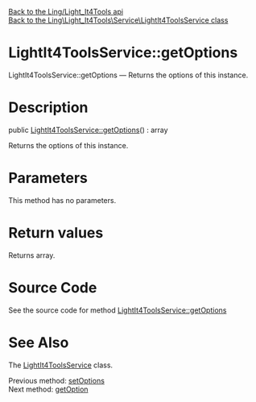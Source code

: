 [Back to the Ling/Light_It4Tools api](https://github.com/lingtalfi/Light_It4Tools/blob/master/doc/api/Ling/Light_It4Tools.md)<br>
[Back to the Ling\Light_It4Tools\Service\LightIt4ToolsService class](https://github.com/lingtalfi/Light_It4Tools/blob/master/doc/api/Ling/Light_It4Tools/Service/LightIt4ToolsService.md)


LightIt4ToolsService::getOptions
================



LightIt4ToolsService::getOptions — Returns the options of this instance.




Description
================


public [LightIt4ToolsService::getOptions](https://github.com/lingtalfi/Light_It4Tools/blob/master/doc/api/Ling/Light_It4Tools/Service/LightIt4ToolsService/getOptions.md)() : array




Returns the options of this instance.




Parameters
================

This method has no parameters.


Return values
================

Returns array.








Source Code
===========
See the source code for method [LightIt4ToolsService::getOptions](https://github.com/lingtalfi/Light_It4Tools/blob/master/Service/LightIt4ToolsService.php#L74-L77)


See Also
================

The [LightIt4ToolsService](https://github.com/lingtalfi/Light_It4Tools/blob/master/doc/api/Ling/Light_It4Tools/Service/LightIt4ToolsService.md) class.

Previous method: [setOptions](https://github.com/lingtalfi/Light_It4Tools/blob/master/doc/api/Ling/Light_It4Tools/Service/LightIt4ToolsService/setOptions.md)<br>Next method: [getOption](https://github.com/lingtalfi/Light_It4Tools/blob/master/doc/api/Ling/Light_It4Tools/Service/LightIt4ToolsService/getOption.md)<br>

